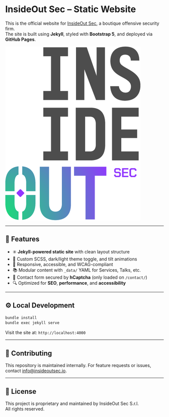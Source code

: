 # InsideOut Sec – Static Website

This is the official website for [InsideOut Sec](https://insideoutsec.io), a boutique offensive security firm.  
The site is built using **Jekyll**, styled with **Bootstrap 5**, and deployed via **GitHub Pages**.

![InsideOut Sec Logo](assets/img/InsideOutSec_logo.png)

---

## 🚀 Features

- ✳️ **Jekyll-powered static site** with clean layout structure
- 🎯 Custom SCSS, dark/light theme toggle, and tilt animations
- 🧩 Responsive, accessible, and WCAG-compliant
- 📚 Modular content with `_data/` YAML for Services, Talks, etc.
- 🧪 Contact form secured by **hCaptcha** (only loaded on `/contact/`)
- 🔍 Optimized for **SEO**, **performance**, and **accessibility**

---

## ⚙️ Local Development

```bash
bundle install
bundle exec jekyll serve
```

Visit the site at: `http://localhost:4000`

---

## 📝 Contributing

This repository is maintained internally. For feature requests or issues, contact [info@insideoutsec.io](mailto:info@insideoutsec.io).

---

## 📄 License

This project is proprietary and maintained by InsideOut Sec S.r.l.  
All rights reserved.

